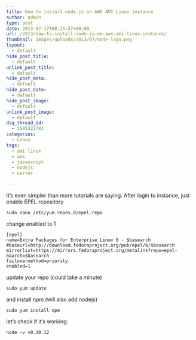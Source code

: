 ```yaml
---
title: How to install node.js on AWS AMI Linux instance
author: admin
type: post
date: 2013-07-17T00:25:57+00:00
url: /2013/how-to-install-node-js-on-aws-ami-linux-instance/
thumbnail: images/uploads/2013/07/node-logo.png
layout:
  - default
hide_post_title:
  - default
unlink_post_title:
  - default
hide_post_meta:
  - default
hide_post_date:
  - default
hide_post_image:
  - default
unlink_post_image:
  - default
dsq_thread_id:
  - 1505321781
categories:
  - Linux
tags:
  - ami linux
  - aws
  - javascript
  - nodejs
  - server

---
```

It&#8217;s even simpler than more tutorials are saying. After login to instance, just enable EPEL repository

<!--more-->

`sudo nano /etc/yum.repos.d/epel.repo`

change enabled to 1

```
[epel]
name=Extra Packages for Enterprise Linux 6 - $basearch
#baseurl=http://download.fedoraproject.org/pub/epel/6/$basearch
mirrorlist=https://mirrors.fedoraproject.org/metalink?repo=epel-6&arch=$basearch
failovermethod=priority
enabled=1
```

update your repo (could take a minute)

`sudo yum update`

and install npm (will also add nodejs)

`sudo yum install npm`


let&#8217;s check if it&#8217;s working:

`node -v v0.10.12`